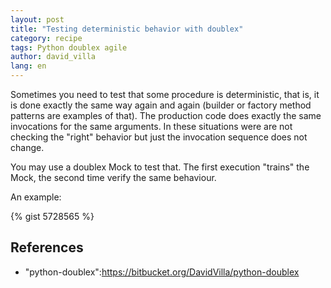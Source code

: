 ```yaml
---
layout: post
title: "Testing deterministic behavior with doublex"
category: recipe
tags: Python doublex agile
author: david_villa
lang: en
---
```


Sometimes you need to test that some procedure is deterministic, that
is, it is done exactly the same way again and again (builder or
factory method patterns are examples of that). The production code does exactly the same invocations for the same
arguments. In these situations were are not checking the "right" behavior but just the invocation sequence does not change.

You may use a doublex Mock to test that. The first execution "trains" the
Mock, the second time verify the same behaviour.

<!--break-->

An example:

{% gist 5728565 %}


## References

* "python-doublex":https://bitbucket.org/DavidVilla/python-doublex
